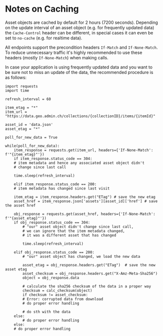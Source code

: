 # Notes on Caching

Asset objects are cached by default for 2 hours (7200 seconds). Depending on the
update interval of an asset object (e.g. for frequently updated data)
the `Cache-Control` header can be different, in special cases it can even be
set to `no-cache` (e.g. for realtime data).

All endpoints support the precondition headers `If-Match` and `If-None-Match`.
To reduce unnecessary traffic it's highly recommended to use these headers
(mostly `If-None-Match`) when making calls.

In case your application is using frequently updated data and you want to
be sure not to miss an update of the data, the recommended procedure is as
follows:

```python:line-numbers
import requests
import time

refresh_interval = 60

item_etag = "*"
item_url = "https://data.geo.admin.ch/collections/{collectionID}/items/{itemId}"

asset_id = 'data.json'
asset_etag = "*"

poll_for_new_data = True

while(poll_for_new_data):
    item_response = requests.get(item_url, headers={'If-None-Match': f'"{item_etag}"'})
    if item_response.status_code == 304:
    # item metadata and hence any associated asset object didn't
    # change since last call

    time.sleep(refresh_interval)

    elif item_response.status_code == 200:
    # item metadata has changed since last visit

    item_etag = item_response.headers.get("ETag") # save the new etag
    asset_href = item_response.json['assets'][asset_id]['href'] # save the asset href

    obj_response = requests.get(asset_href, headers={'If-None-Match': f'"{asset_etag}"'})
    if obj_response.status_code == 304:
        # "our" asset object didn't change since last call,
        # we can ignore that the item metadata changed,
        # it was a different asset that has changed

        time.sleep(refresh_interval)

    elif obj_response.status_code == 200:
        # "our" asset object has changed, we load the new data

        asset_etag = obj_response.headers.get("ETag")  # save the new asset etag
        asset_checksum = obj_response.headers.get("X-Amz-Meta-Sha256")
        object = obj_response.data

        # calculate the sha256 checksum of the data in a proper way
        checksum = calc_checksum(object)
        if checksum != asset_checksum:
        # Error: corrupted data from download
        # do proper error handling

        # do sth with the data
    else:
        # do proper error handling
    else:
    # do proper error handling
```
